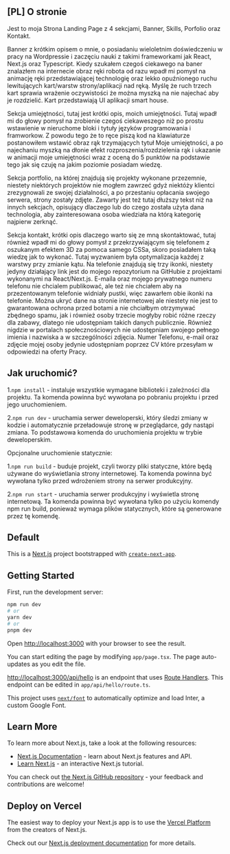 ## [PL] O stronie

Jest to moja Strona Landing Page z 4 sekcjami, Banner, Skills, Porfolio oraz Kontakt.

Banner z krótkim opisem o mnie, o posiadaniu wieloletnim doświedczeniu w pracy na Wordpressie i zaczęciu nauki z takimi frameworkami jak React, Next.js oraz Typescript.
Kiedy szukałem czegoś ciekawego na baner znalazłem na internecie obraz ręki robota od razu wpadł mi pomysł na animację ręki przedstawiającej technologię oraz lekko opuźnionego ruchu lewitujących kart/warstw strony/aplikacji nad ręką. 
Myślę że ruch trzech kart sprawia wrażenie oczywistości że można myszką na nie najechać aby je rozdzielić. Kart przedstawiają UI aplikacji smart house.

Sekcja umiejętności, tutaj jest krótki opis, moich umiejętności. Tutaj wpadł mi do głowy pomysł na zrobienie czegoś ciekaweszego niż po prostu wstawienie w nieruchome bloki i tytuły języków programowania i framworkow. Z powodu tego że to ręce piszą kod na klawiaturze postanowiłem wstawić obraz rąk trzymających tytuł Moje umiejętności, a po najechaniu myszką na dłonie efekt rozproszenia/rozdzielenia rąk i ukazanie w animacji moje umiejętności wraz z oceną do 5 punktów na podstawie tego jak się czuję na jakim poziomie posiadam wiedzę.

Sekcja portfolio, na której znajdują się projekty wykonane przezemnie, niestety niektórych projektów nie mogłem zawrzeć gdyż niektóży klientci zrezygnowali ze swojej działalności, a po przestaniu opłacania swojego serwera, strony zostały zdjęte. Zawarty jest też tutaj dłuższy tekst niż na innych sekcjach, opisujący dlaczego lub do czego została użyta dana technologia, aby zainteresowana osoba wiedziała na którą kategorię najpierw zerknąć.

Sekcja kontakt, krótki opis dlaczego warto się ze mną skontaktować, tutaj również wpadł mi do głowy pomysł z przekrzywiającym się telefonem z oszukanym efektem 3D za pomoca samego CSSa, skoro posiadałem taką wiedzę jak to wykonać. Tutaj wyzwaniem była optymalizacja każdej z warstwy przy zmianie kątu.
Na telefonie znajdują się trzy ikonki, niestety jedyny działający link jest do mojego repozytorium na GitHubie z projektami wykonanymi na React/Next.js. 
E-maila oraz mojego prywatnego numeru telefonu nie chcialem publikować, ale też nie chciałem aby na przezentowanym telefonie widniały pustki, więc zawarłem obie ikonki na telefonie. Można ukryć dane na stronie internetowej ale niestety nie jest to gwarantowana ochrona przed botami a nie chciałbym otrzymywać zbędnego spamu, jak i również osoby trzecie mogłyby robić różne rzeczy dla zabawy, dlatego nie udostępniam takich danych publicznie.
Również nigdzie w portalach społecznościowych nie udostępniam swojego pełnego imienia i nazwiska a w szczególności zdjęcia.
Numer Telefonu, e-mail oraz zdjęcie mojej osoby jedynie udostępniam poprzez CV które przesyłam w odpowiedzi na oferty Pracy. 


## Jak uruchomić?

1.`npm install` - instaluje wszystkie wymagane biblioteki i zależności dla projektu. Ta komenda powinna być wywołana po pobraniu projektu i przed jego uruchomieniem.

2.`npm run dev` - uruchamia serwer deweloperski, który śledzi zmiany w kodzie i automatycznie przeładowuje stronę w przeglądarce, gdy nastąpi zmiana. To podstawowa komenda do uruchomienia projektu w trybie deweloperskim.

Opcjonalne uruchomienie statycznie:

1.`npm run build` - buduje projekt, czyli tworzy pliki statyczne, które będą używane do wyświetlania strony internetowej. Ta komenda powinna być wywołana tylko przed wdrożeniem strony na serwer produkcyjny.

2.`npm run start` - uruchamia serwer produkcyjny i wyświetla stronę internetową. Ta komenda powinna być wywołana tylko po użyciu komendy npm run build, ponieważ wymaga plików statycznych, które są generowane przez tę komendę.

## Default

This is a [Next.js](https://nextjs.org/) project bootstrapped with [`create-next-app`](https://github.com/vercel/next.js/tree/canary/packages/create-next-app).

## Getting Started

First, run the development server:

```bash
npm run dev
# or
yarn dev
# or
pnpm dev
```

Open [http://localhost:3000](http://localhost:3000) with your browser to see the result.

You can start editing the page by modifying `app/page.tsx`. The page auto-updates as you edit the file.

[http://localhost:3000/api/hello](http://localhost:3000/api/hello) is an endpoint that uses [Route Handlers](https://beta.nextjs.org/docs/routing/route-handlers). This endpoint can be edited in `app/api/hello/route.ts`.

This project uses [`next/font`](https://nextjs.org/docs/basic-features/font-optimization) to automatically optimize and load Inter, a custom Google Font.

## Learn More

To learn more about Next.js, take a look at the following resources:

- [Next.js Documentation](https://nextjs.org/docs) - learn about Next.js features and API.
- [Learn Next.js](https://nextjs.org/learn) - an interactive Next.js tutorial.

You can check out [the Next.js GitHub repository](https://github.com/vercel/next.js/) - your feedback and contributions are welcome!

## Deploy on Vercel

The easiest way to deploy your Next.js app is to use the [Vercel Platform](https://vercel.com/new?utm_medium=default-template&filter=next.js&utm_source=create-next-app&utm_campaign=create-next-app-readme) from the creators of Next.js.

Check out our [Next.js deployment documentation](https://nextjs.org/docs/deployment) for more details.

